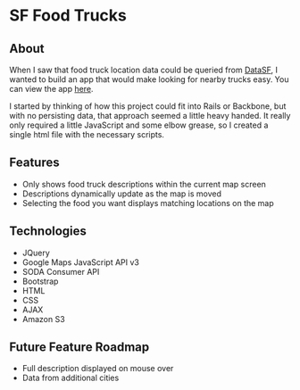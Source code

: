 SF Food Trucks
==============

About
-----

When I saw that food truck location data could be queried from [DataSF](https://data.sfgov.org/Economy-and-Community/Mobile-Food-Facility-Permit/rqzj-sfat?), I wanted to build an app that would make looking for nearby trucks easy. You can view the app [here](http://rosemary-jammal.com/food_truck_locator/food_trucks.html). 

I started by thinking of how this project could fit into Rails or Backbone, but with no persisting data, that approach seemed a little heavy handed. It really only required a little JavaScript and some elbow grease, so I created a single html file with the necessary scripts. 

Features
--------

* Only shows food truck descriptions within the current map screen
* Descriptions dynamically update as the map is moved
* Selecting the food you want displays matching locations on the map

Technologies
------------

* JQuery
* Google Maps JavaScript API v3
* SODA Consumer API
* Bootstrap
* HTML
* CSS
* AJAX
* Amazon S3

Future Feature Roadmap
----------------------

* Full description displayed on mouse over
* Data from additional cities